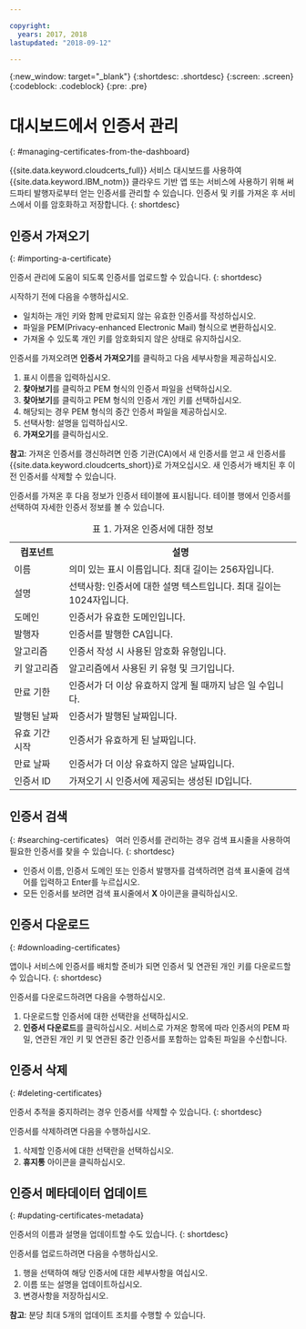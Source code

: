 ```yaml
---

copyright:
  years: 2017, 2018
lastupdated: "2018-09-12"

---
```

{:new_window: target="_blank"}
{:shortdesc: .shortdesc}
{:screen: .screen}
{:codeblock: .codeblock}
{:pre: .pre}

# 대시보드에서 인증서 관리
{: #managing-certificates-from-the-dashboard}

{{site.data.keyword.cloudcerts_full}} 서비스 대시보드를 사용하여 {{site.data.keyword.IBM_notm}} 클라우드 기반 앱 또는 서비스에 사용하기 위해 써드파티 발행자로부터 얻는 인증서를 관리할 수 있습니다. 인증서 및 키를 가져온 후 서비스에서 이를 암호화하고 저장합니다.
{: shortdesc}

## 인증서 가져오기
{: #importing-a-certificate}

인증서 관리에 도움이 되도록 인증서를 업로드할 수 있습니다.
{: shortdesc}

시작하기 전에 다음을 수행하십시오.

* 일치하는 개인 키와 함께 만료되지 않는 유효한 인증서를 작성하십시오.
* 파일을 PEM(Privacy-enhanced Electronic Mail) 형식으로 변환하십시오.
* 가져올 수 있도록 개인 키를 암호화되지 않은 상태로 유지하십시오.

인증서를 가져오려면 **인증서 가져오기**를 클릭하고 다음 세부사항을 제공하십시오.

1. 표시 이름을 입력하십시오.
2. **찾아보기**를 클릭하고 PEM 형식의 인증서 파일을 선택하십시오.
3. **찾아보기**를 클릭하고 PEM 형식의 인증서 개인 키를 선택하십시오.
4. 해당되는 경우 PEM 형식의 중간 인증서 파일을 제공하십시오.
5. 선택사항: 설명을 입력하십시오.
6. **가져오기**를 클릭하십시오.  

**참고**: 가져온 인증서를 갱신하려면 인증 기관(CA)에서 새 인증서를 얻고 새 인증서를 {{site.data.keyword.cloudcerts_short}}로 가져오십시오. 새 인증서가 배치된 후 이전 인증서를 삭제할 수 있습니다.

인증서를 가져온 후 다음 정보가 인증서 테이블에 표시됩니다. 테이블 행에서 인증서를 선택하여 자세한 인증서 정보를 볼 수 있습니다.

<table>
<caption> 표 1. 가져온 인증서에 대한 정보 </caption>
  <tr>
    <th> 컴포넌트 </th>
    <th> 설명 </th>
  </tr>
  <tr>
    <td>이름</td>
    <td>의미 있는 표시 이름입니다. 최대 길이는 256자입니다. </td>
  </tr>
  <tr>
    <td>설명</td>
    <td>선택사항: 인증서에 대한 설명 텍스트입니다. 최대 길이는 1024자입니다.</td>
  </tr>
  <tr>
    <td>도메인</td>
    <td>인증서가 유효한 도메인입니다. </td>
  </tr>
  <tr>
    <td>발행자</td>
    <td>인증서를 발행한 CA입니다.</td>
  </tr>
  <tr>
    <td>알고리즘</td>
    <td>인증서 작성 시 사용된 암호화 유형입니다. </td>
  </tr>
  <tr>
    <td>키 알고리즘</td>
    <td>알고리즘에서 사용된 키 유형 및 크기입니다. </td>
  </tr>
  <tr>
    <td>만료 기한 </td>
    <td>인증서가 더 이상 유효하지 않게 될 때까지 남은 일 수입니다. </td>
  </tr>
  <tr>
    <td>발행된 날짜</td>
    <td>인증서가 발행된 날짜입니다. </td>
  </tr>
  <tr>
    <td>유효 기간 시작</td>
    <td>인증서가 유효하게 된 날짜입니다. </td>
  </tr>
  <tr>
    <td>만료 날짜</td>
    <td>인증서가 더 이상 유효하지 않은 날짜입니다. </td>
  </tr>
  <tr>
    <td>인증서 ID</td>
    <td>가져오기 시 인증서에 제공되는 생성된 ID입니다. </td>
  </tr>
</table>

## 인증서 검색
{: #searching-certificates}
 
여러 인증서를 관리하는 경우 검색 표시줄을 사용하여 필요한 인증서를 찾을 수 있습니다.
{: shortdesc}
 
-   인증서 이름, 인증서 도메인 또는 인증서 발행자를 검색하려면 검색 표시줄에 검색어를 입력하고 Enter를 누르십시오.
-   모든 인증서를 보려면 검색 표시줄에서 **X** 아이콘을 클릭하십시오.

## 인증서 다운로드
{: #downloading-certificates}

앱이나 서비스에 인증서를 배치할 준비가 되면 인증서 및 연관된 개인 키를 다운로드할 수 있습니다.
{: shortdesc}

인증서를 다운로드하려면 다음을 수행하십시오.

1. 다운로드할 인증서에 대한 선택란을 선택하십시오.
2. **인증서 다운로드**를 클릭하십시오. 서비스로 가져온 항목에 따라 인증서의 PEM 파일, 연관된 개인 키 및 연관된 중간 인증서를 포함하는 압축된 파일을 수신합니다.


## 인증서 삭제
{: #deleting-certificates}

인증서 추적을 중지하려는 경우 인증서를 삭제할 수 있습니다.
{: shortdesc}  

인증서를 삭제하려면 다음을 수행하십시오.

1. 삭제할 인증서에 대한 선택란을 선택하십시오.
2. **휴지통** 아이콘을 클릭하십시오.

## 인증서 메타데이터 업데이트
{: #updating-certificates-metadata}

인증서의 이름과 설명을 업데이트할 수도 있습니다.
{: shortdesc}

인증서를 업로드하려면 다음을 수행하십시오.

1. 행을 선택하여 해당 인증서에 대한 세부사항을 여십시오.
2. 이름 또는 설명을 업데이트하십시오.
3. 변경사항을 저장하십시오.

**참고**: 분당 최대 5개의 업데이트 조치를 수행할 수 있습니다.
